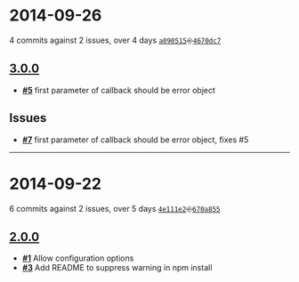 # 2014-09-26
4 commits against 2 issues, over 4 days [`a090515`](https://github.com/ucsf-ckm/amalgamatic-sfx/commit/a090515)⎆[`4670dc7`](https://github.com/ucsf-ckm/amalgamatic-sfx/commit/4670dc7)

## [**3.0.0**](https://github.com/ucsf-ckm/amalgamatic-sfx/issues?milestone=2&state=closed)
- [**#5**](https://github.com/ucsf-ckm/amalgamatic-sfx/issues/5) first parameter of callback should be error object


## Issues
- [**#7**](https://github.com/ucsf-ckm/amalgamatic-sfx/issues/7) first parameter of callback should be error object, fixes #5

---


# 2014-09-22
6 commits against 2 issues, over 5 days [`4e111e2`](https://github.com/ucsf-ckm/amalgamatic-sfx/commit/4e111e2)⎆[`670a855`](https://github.com/ucsf-ckm/amalgamatic-sfx/commit/670a855)

## [**2.0.0**](https://github.com/ucsf-ckm/amalgamatic-sfx/issues?milestone=1&state=closed)
- [**#1**](https://github.com/ucsf-ckm/amalgamatic-sfx/issues/1) Allow configuration options
- [**#3**](https://github.com/ucsf-ckm/amalgamatic-sfx/issues/3) Add README to suppress warning in npm install

